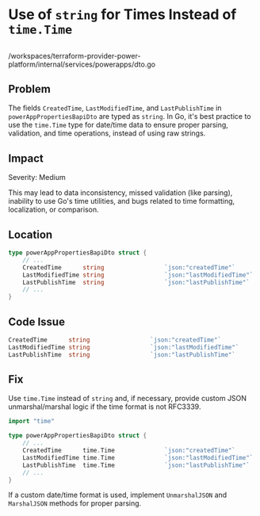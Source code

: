 # Use of `string` for Times Instead of `time.Time`

##

/workspaces/terraform-provider-power-platform/internal/services/powerapps/dto.go

## Problem

The fields `CreatedTime`, `LastModifiedTime`, and `LastPublishTime` in `powerAppPropertiesBapiDto` are typed as `string`. In Go, it's best practice to use the `time.Time` type for date/time data to ensure proper parsing, validation, and time operations, instead of using raw strings.

## Impact

Severity: Medium

This may lead to data inconsistency, missed validation (like parsing), inability to use Go's time utilities, and bugs related to time formatting, localization, or comparison.

## Location

```go
type powerAppPropertiesBapiDto struct {
    // ...
    CreatedTime      string                 `json:"createdTime"`
    LastModifiedTime string                 `json:"lastModifiedTime"`
    LastPublishTime  string                 `json:"lastPublishTime"`
    // ...
}
```

## Code Issue

```go
CreatedTime      string                 `json:"createdTime"`
LastModifiedTime string                 `json:"lastModifiedTime"`
LastPublishTime  string                 `json:"lastPublishTime"`
```

## Fix

Use `time.Time` instead of `string` and, if necessary, provide custom JSON unmarshal/marshal logic if the time format is not RFC3339.

```go
import "time"

type powerAppPropertiesBapiDto struct {
    // ...
    CreatedTime      time.Time              `json:"createdTime"`
    LastModifiedTime time.Time              `json:"lastModifiedTime"`
    LastPublishTime  time.Time              `json:"lastPublishTime"`
    // ...
}
```

If a custom date/time format is used, implement `UnmarshalJSON` and `MarshalJSON` methods for proper parsing.
